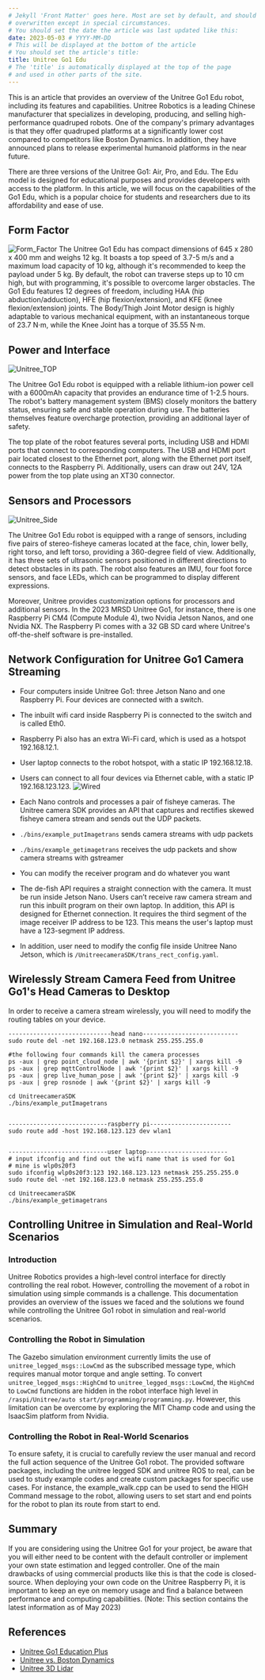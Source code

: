 ```yaml
---
# Jekyll 'Front Matter' goes here. Most are set by default, and should NOT be
# overwritten except in special circumstances. 
# You should set the date the article was last updated like this:
date: 2023-05-03 # YYYY-MM-DD
# This will be displayed at the bottom of the article
# You should set the article's title:
title: Unitree Go1 Edu 
# The 'title' is automatically displayed at the top of the page
# and used in other parts of the site.
---
```

This is an article that provides an overview of the Unitree Go1 Edu robot, including its features and capabilities. Unitree Robotics is a leading Chinese manufacturer that specializes in developing, producing, and selling high-performance quadruped robots. One of the company's primary advantages is that they offer quadruped platforms at a significantly lower cost compared to competitors like Boston Dynamics. In addition, they have announced plans to release experimental humanoid platforms in the near future.

There are three versions of the Unitree Go1: Air, Pro, and Edu. The Edu model is designed for educational purposes and provides developers with access to the platform. In this article, we will focus on the capabilities of the Go1 Edu, which is a popular choice for students and researchers due to its affordability and ease of use.

## Form Factor
![Form_Factor](assets/form_factor.png)
The Unitree Go1 Edu has compact dimensions of 645 x 280 x 400 mm and weighs 12 kg. 
It boasts a top speed of 3.7-5 m/s and a maximum load capacity of 10 kg, although it's recommended to keep the payload under 5 kg. 
By default, the robot can traverse steps up to 10 cm high, but with programming, it's possible to overcome larger obstacles. 
The Go1 Edu features 12 degrees of freedom, including HAA (hip abduction/adduction), HFE (hip flexion/extension), and KFE (knee flexion/extension) joints. 
The Body/Thigh Joint Motor design is highly adaptable to various mechanical equipment, with an instantaneous torque of 23.7 N·m, while the Knee Joint has a torque of 35.55 N·m.

## Power and Interface
![Unitree_TOP](assets/unitree_top.png)

The Unitree Go1 Edu robot is equipped with a reliable lithium-ion power cell with a 6000mAh capacity that provides an endurance time of 1-2.5 hours. The robot's battery management system (BMS) closely monitors the battery status, ensuring safe and stable operation during use. The batteries themselves feature overcharge protection, providing an additional layer of safety.

The top plate of the robot features several ports, including USB and HDMI ports that connect to corresponding computers. The USB and HDMI port pair located closest to the Ethernet port, along with the Ethernet port itself, connects to the Raspberry Pi. Additionally, users can draw out 24V, 12A power from the top plate using an XT30 connector.

## Sensors and Processors
![Unitree_Side](assets/unitree_side.png)

The Unitree Go1 Edu robot is equipped with a range of sensors, including five pairs of stereo-fisheye cameras located at the face, chin, lower belly, right torso, and left torso, providing a 360-degree field of view. Additionally, it has three sets of ultrasonic sensors positioned in different directions to detect obstacles in its path. The robot also features an IMU, four foot force sensors, and face LEDs, which can be programmed to display different expressions.

Moreover, Unitree provides customization options for processors and additional sensors. In the 2023 MRSD Unitree Go1, for instance, there is one Raspberry Pi CM4 (Compute Module 4), two Nvidia Jetson Nanos, and one Nvidia NX. The Raspberry Pi comes with a 32 GB SD card where Unitree's off-the-shelf software is pre-installed.

## Network Configuration for Unitree Go1 Camera Streaming
* Four computers inside Unitree Go1: three Jetson Nano and one Raspberry Pi. Four devices are connected with a switch. 
* The inbuilt wifi card inside Raspberry Pi is connected to the switch and is called Eth0.
* Raspberry Pi also has an extra Wi-Fi card, which is used as a hotspot 192.168.12.1. 
* User laptop connects to the robot hotspot, with a static IP 192.168.12.18.
* Users can connect to all four devices via Ethernet cable, with a static IP 192.168.123.123.
![Wired](assets/wired.png)

* Each Nano controls and processes a pair of fisheye cameras. The Unitree camera SDK provides an API that captures and rectifies skewed fisheye camera stream and sends out the UDP packets.
* `./bins/example_putImagetrans` sends camera streams with udp packets
* `./bins/example_getimagetrans` receives the udp packets and show camera streams with gstreamer
* You can modify the receiver program and do whatever you want
* The de-fish API requires a straight connection with the camera. It must be run inside Jetson Nano. Users can’t receive raw camera stream and run this inbuilt program on their own laptop. In addition, this API is designed for Ethernet connection. It requires the third segment of the image receiver IP address to be 123. This means the user's laptop must have a 123-segment IP address.
* In addition, user need to modify the config file inside Unitree Nano Jetson, which is `/UnitreecameraSDK/trans_rect_config.yaml`. 

## Wirelessly Stream Camera Feed from Unitree Go1's Head Cameras to Desktop
In order to receive a camera stream wirelessly, you will need to modify the routing tables on your device.

```console
-----------------------------head nano---------------------------
sudo route del -net 192.168.123.0 netmask 255.255.255.0

#the following four commands kill the camera processes
ps -aux | grep point_cloud_node | awk '{print $2}' | xargs kill -9
ps -aux | grep mqttControlNode | awk '{print $2}' | xargs kill -9
ps -aux | grep live_human_pose | awk '{print $2}' | xargs kill -9
ps -aux | grep rosnode | awk '{print $2}' | xargs kill -9

cd UnitreecameraSDK
./bins/example_putImagetrans


----------------------------raspberry pi-----------------------
sudo route add -host 192.168.123.123 dev wlan1


----------------------------user laptop-----------------------
# input ifconfig and find out the wifi name that is used for Go1
# mine is wlp0s20f3
sudo ifconfig wlp0s20f3:123 192.168.123.123 netmask 255.255.255.0
sudo route del -net 192.168.123.0 netmask 255.255.255.0

cd UnitreecameraSDK
./bins/example_getimagetrans
```

## Controlling Unitree in Simulation and Real-World Scenarios

### Introduction
Unitree Robotics provides a high-level control interface for directly controlling the real robot. However, controlling the movement of a robot in simulation using simple commands is a challenge. This documentation provides an overview of the issues we faced and the solutions we found while controlling the Unitree Go1 robot in simulation and real-world scenarios.

### Controlling the Robot in Simulation
The Gazebo simulation environment currently limits the use of `unitree_legged_msgs::LowCmd` as the subscribed message type, which requires manual motor torque and angle setting. To convert `unitree_legged_msgs::HighCmd` to `unitree_legged_msgs::LowCmd`, the `HighCmd` to `LowCmd` functions are hidden in the robot interface high level in `/raspi/Unitree/auto start/programming/programming.py`. However, this limitation can be overcome by exploring the MIT Champ code and using the IsaacSim platform from Nvidia.

### Controlling the Robot in Real-World Scenarios
To ensure safety, it is crucial to carefully review the user manual and record the full action sequence of the Unitree Go1 robot. The provided software packages, including the unitree legged SDK and unitree ROS to real, can be used to study example codes and create custom packages for specific use cases. For instance, the example_walk.cpp can be used to send the HIGH Command message to the robot, allowing users to set start and end points for the robot to plan its route from start to end.

## Summary
If you are considering using the Unitree Go1 for your project, be aware that you will either need to be content with the default controller or implement your own state estimation and legged controller. One of the main drawbacks of using commercial products like this is that the code is closed-source. When deploying your own code on the Unitree Raspberry Pi, it is important to keep an eye on memory usage and find a balance between performance and computing capabilities. (Note: This section contains the latest information as of May 2023)



## References
- [Unitree Go1 Education Plus](https://www.wevolver.com/specs/unitree-robotics-go1-edu-plus)
- [Unitree vs. Boston Dynamics](https://www.generationrobots.com/blog/en/unitree-robotics-vs-boston-dynamics-the-right-robot-dog-for-me/)
- [Unitree 3D Lidar](https://www.active-robots.com/unitree-go1-air-3.html)
